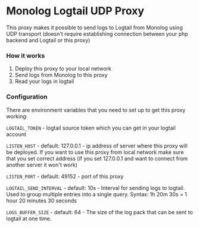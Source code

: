 # Monolog Logtail UDP Proxy

This proxy makes it possible to send logs to Logtail from Monolog using UDP transport (doesn't require establishing
connection between your php backend and Logtail or this proxy)

### How it works

1. Deploy this proxy to your local network
2. Send logs from Monolog to this proxy
3. Read your logs in logtail

### Configuration

There are environment variables that you need to set up to get this proxy working:

`LOGTAIL_TOKEN` - logtail source token which you can get in your logtail account

`LISTEN_HOST` - default: 127.0.0.1 - ip address of server where this proxy will be deployed. If you want to use this
proxy from local network
make sure that you set correct address (if you set 127.0.0.1 and want to connect from another server it won't work)

`LISTEN_PORT` - default: 49152 - port of this proxy

`LOGTAIL_SEND_INTERVAL` - default: 10s - Interval for sending logs to logtail. Used to group multiple entries into a
single query. Syntax: 1h 20m 30s = 1 hour 20 minutes 30 seconds

`LOGS_BUFFER_SIZE` - default: 64 - The size of the log pack that can be sent to logtail at one time.